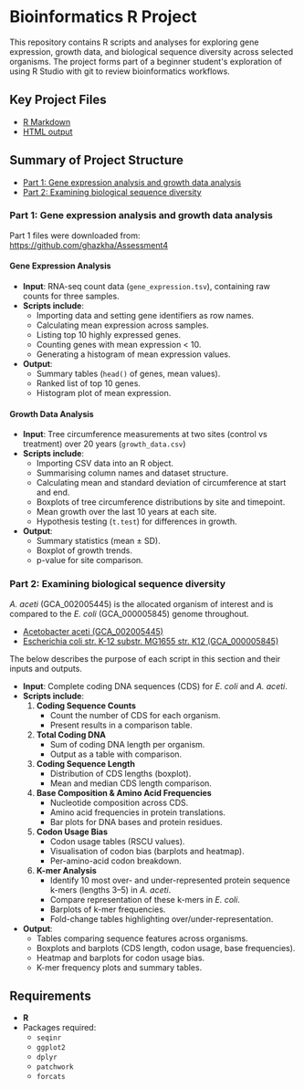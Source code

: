 # Bioinformatics R Project
This repository contains R scripts and analyses for exploring gene expression, growth data, and biological sequence diversity across selected organisms. The project forms part of a beginner student's exploration of using R Studio with git to review bioinformatics workflows.

## Key Project Files
- [R Markdown](https://github.com/layjulia/bioinformatics/blob/main/AT4.Rmd)
- [HTML output](https://github.com/layjulia/bioinformatics/blob/main/AT4.html)

## Summary of Project Structure
- [Part 1: Gene expression analysis and growth data analysis](https://github.com/layjulia/bioinformatics?tab=readme-ov-file#part-1-importing-files-data-wrangling-mathematical-operations-plots-and-saving-code-on-github)
- [Part 2: Examining biological sequence diversity](https://github.com/layjulia/bioinformatics?tab=readme-ov-file#part-2-examining-biological-sequence-diversity)

### Part 1: Gene expression analysis and growth data analysis

Part 1 files were downloaded from: https://github.com/ghazkha/Assessment4

#### Gene Expression Analysis
- **Input**: RNA-seq count data (`gene_expression.tsv`), containing raw counts for three samples.
- **Scripts include**:
  - Importing data and setting gene identifiers as row names.
  - Calculating mean expression across samples.
  - Listing top 10 highly expressed genes.
  - Counting genes with mean expression < 10.
  - Generating a histogram of mean expression values.  
- **Output**:
  - Summary tables (`head()` of genes, mean values).
  - Ranked list of top 10 genes.
  - Histogram plot of mean expression.
  
#### Growth Data Analysis
- **Input**: Tree circumference measurements at two sites (control vs treatment) over 20 years (`growth_data.csv`)  
- **Scripts include**:
  - Importing CSV data into an R object.
  - Summarising column names and dataset structure.
  - Calculating mean and standard deviation of circumference at start and end.
  - Boxplots of tree circumference distributions by site and timepoint.
  - Mean growth over the last 10 years at each site.
  - Hypothesis testing (`t.test`) for differences in growth.  
- **Output**:
  - Summary statistics (mean ± SD).
  - Boxplot of growth trends.
  - p-value for site comparison.

### Part 2: Examining biological sequence diversity

_A. aceti_ (GCA_002005445) is the allocated organism of interest and is compared to the _E. coli_ (GCA_000005845) genome throughout.

- [Acetobacter aceti (GCA_002005445)](https://bacteria.ensembl.org/Acetobacter_aceti_gca_002005445/Info/Index)
- [Escherichia coli str. K-12 substr. MG1655 str. K12 (GCA_000005845)](https://bacteria.ensembl.org/Escherichia_coli_str_k_12_substr_mg1655_gca_000005845/Info/Index/)

The below describes the purpose of each script in this section and their inputs and outputs.

- **Input**: Complete coding DNA sequences (CDS) for *E. coli* and *A. aceti*.  
- **Scripts include**:
  1. **Coding Sequence Counts**
     - Count the number of CDS for each organism.
     - Present results in a comparison table.
  2. **Total Coding DNA**
     - Sum of coding DNA length per organism.
     - Output as a table with comparison.
  3. **Coding Sequence Length**
     - Distribution of CDS lengths (boxplot).
     - Mean and median CDS length comparison.
  4. **Base Composition & Amino Acid Frequencies**
     - Nucleotide composition across CDS.
     - Amino acid frequencies in protein translations.
     - Bar plots for DNA bases and protein residues.
  5. **Codon Usage Bias**
     - Codon usage tables (RSCU values).
     - Visualisation of codon bias (barplots and heatmap).
     - Per-amino-acid codon breakdown.
  6. **K-mer Analysis**
     - Identify 10 most over- and under-represented protein sequence k-mers (lengths 3–5) in *A. aceti*.
     - Compare representation of these k-mers in *E. coli*.
     - Barplots of k-mer frequencies.
     - Fold-change tables highlighting over/under-representation.
- **Output**:
  - Tables comparing sequence features across organisms.
  - Boxplots and barplots (CDS length, codon usage, base frequencies).
  - Heatmap and barplots for codon usage bias.
  - K-mer frequency plots and summary tables.
  
## Requirements
- **R**
- Packages required:
  - `seqinr`
  - `ggplot2`
  - `dplyr`
  - `patchwork`
  - `forcats`